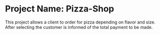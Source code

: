 # Project Name: Pizza-Shop
This project allows a client to order for pizza depending on flavor and size. After selecting the customer is informed of the total payment to be made.
